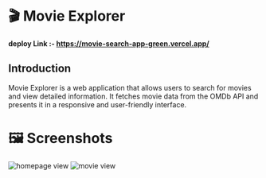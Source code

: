 # 🎬 Movie Explorer

**deploy Link :- https://movie-search-app-green.vercel.app/**

## Introduction 
Movie Explorer is a web application that allows users to search for movies and view detailed information. It fetches movie data from the OMDb API and presents it in a responsive and user-friendly interface.

# 🖼 Screenshots

![homepage view](https://github.com/user-attachments/assets/fbf66ef2-d821-458a-86fb-e20e7d0cd403)
![movie view](https://github.com/user-attachments/assets/718c0432-d047-4703-bdd2-03020e884bb6)
